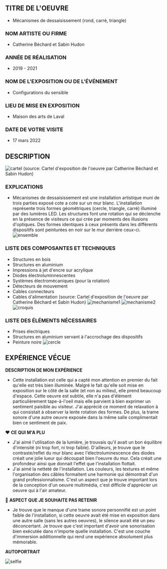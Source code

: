 
## TITRE DE L'OEUVRE
- Mécanismes de dessaisissement (rond, carré, triangle)
 
### NOM ARTISTE OU FIRME
- Catherine Béchard et Sabin Hudon

### ANNÉE DE RÉALISATION
- 2019 - 2021

### NOM DE L'EXPOSITION OU DE L'ÉVÉNEMENT
- Configurations du sensible

### LIEU DE MISE EN EXPOSITION
- Maison des arts de Laval

### DATE DE VOTRE VISITE 
 - 17 mars 2022

## DESCRIPTION
  ![cartel](photos/hudon_cartel.jpg) 
 (source: Cartel d'exposition de l'oeuvre par Catherine Béchard et Sabin Hudon)

### EXPLICATIONS
- Mécanismes de dessaisissement est une installation artistique muni de trois parties exposé cote a cote sur un mur blanc. L'installation représente trois formes géométriques (cercle, triangle, carré) illuminé par des lumières LED. Les structures font une rotation qui se déclenche en la présence de visiteurs ce qui crée par moments des illusions d'optiques. Des formes identiques à ceux présents dans les différents dispositifs sont peinturées en noir sur le mur derrière ceux-ci.
 ![ensemble](photos/hudon_ensemble.jpg) 

### LISTE DES COMPOSANTES ET TECHNIQUES
 - Structures en bois
 - Structures en aluminium
 - Impressions à jet d'encre sur acrylique
 - Diodes électroluminnescentes
 - Systèmes électromécaniques (pour la rotation)
 - Détecteurs de mouvement
 - Cables connecteurs
 - Cables d'alimentation
 (source: Cartel d'exposition de l'oeuvre par Catherine Béchard et Sabin Hudon)
 ![mechanisme1](photos/hudon_mecanisme1.jpg) 
 ![mechanisme2](photos/hudon_mecanisme2.jpg) 
 ![croquis](croquis/hudon_croquisss.png) 

### LISTE DES ÉLÉMENTS NÉCESSAIRES
 - Prises électriques
 - Structures en aluminium servant à l'accrochage des dispositifs
 - Peinture noire
 ![cercle](photos/hudon_cercle.jpg) 

## EXPÉRIENCE VÉCUE

**DESCRIPTION DE MON EXPÉRIENCE**
- Cette installation est celle qui a capté mon attention en premier du fait qu'elle est très bien illuminée. Malgré le fait qu'elle soit mise en exposition sur le côté de la salle (et non au milieu), elle prend beaucoup d'espace. Cette oeuvre est subtile, elle n'a pas d'élément particulièrement tape-à-l'oeil mais elle parvient à bien exprimer un sentiment paisible au visiteur. J'ai apprécié ce moment de relaxation à qui consistait à observer la lente rotation des formes. De plus, la trame sonore d'une autre oeuvre exposée dans la même salle complimentait bien ce sentiment de paix. 

 ❤️ **CE QUI M'A PLU**
- J'ai aimé l'utilisation de la lumière, je trouvais qu'il avait un bon équilibre d'intensité (ni trop fort, ni trop faible). D'ailleurs, je trouve que le contraste/reflet du mur blanc avec l'électroluminescence des diodes créait une jolie lueur qui découpait bien l'oeuvre du mur. Cela créait une profondeur ainsi que donnait l'effet que l'installation flottait.
- J'ai aimé la netteté de l'installation. Les couleurs, les textures et même l'organisation des câbles formaitent une harmonie qui démontrait d'un grand professionnalisme. C'est un aspect que je trouve important lors de la conception d'un oeuvre multimédia, c'est difficile d'apprécier un oeuvre qui à l'air amateur. 

 🤔 **ASPECT QUE JE SOUHAITE PAS RETENIR**
 - Je trouve que le manque d'une trame sonore personnifié est un point faible de l'installation, si cette oeuvre avait été mise en exposition dans une autre salle (sans les autres oeuvres), le silence aurait été un peu déconcertant. Je trouve que c'est important d'avoir une sonorisation bien exécutée dans n'importe quelle installation. C'est une couche d'immersion additionnelle qui rend une expérience absolument plus mémorable. 

**AUTOPORTRAIT**

![selfie](photos/hudon_selfie.jpeg) 

